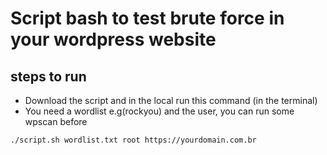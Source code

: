 # Script bash to test brute force in your wordpress website

## steps to run
* Download the script and in the local run this command (in the terminal)
* You need a wordlist e.g(rockyou) and the user, you can run some wpscan before
  
```
./script.sh wordlist.txt root https://yourdomain.com.br
```

